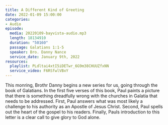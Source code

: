 ```yaml
---
title: A Different Kind of Greeting
date: 2022-01-09 15:00:00
categories:
- Audio
episode:
  media: 20220109-bayvista-audio.mp3
  length: 18134910
  duration: "50160"
  passage: Galatians 1:1-5
  speaker: Bro. Danny Nance
  service_date: January 9th, 2022
resources:
  playlist: PLdltai4xtI5iDETwr_6G9m38CHUUZfxNN
  service_video: F6RSfwlVBxY
---
```

This monring, Brothr Danny begins a new series for us, going through the book of Galatians.  In the first five verses of this book, Paul paints a picture that there is something dreadfully wrong with the churches in Galatia that needs to be addressed.  First, Paul answers what was most likely a challenge to his authority as an Apostle of Jesus Christ.  Second, Paul spells out the heart of the gospel to his readers. Finally, Pauls introduction to this letter is a clear call to give glory to God alone.  